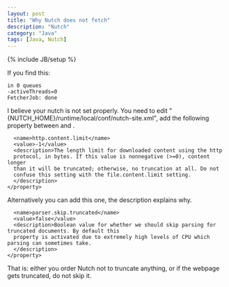 ```yaml
---
layout: post
title: "Why Nutch does not fetch"
description: "Nutch"
category: "Java"
tags: [Java, Nutch]
---
```

{% include JB/setup %}

If you find this:
```0/0 spinwaiting/active, 0 pages, 0 errors, 0.0 0 pages/s, 0 0 kb/s, 0 URLs
in 0 queues
-activeThreads=0
FetcherJob: done
```
I believe your nutch is not set properly.
You need to edit "{NUTCH_HOME}/runtime/local/conf/nutch-site.xml", add the following property between <configuration> and </configuration>.
```<property>
  <name>http.content.limit</name>
  <value>-1</value>
  <description>The length limit for downloaded content using the http
  protocol, in bytes. If this value is nonnegative (>=0), content longer
  than it will be truncated; otherwise, no truncation at all. Do not
  confuse this setting with the file.content.limit setting.
  </description>
</property>
```
Alternatively you can add this one, the description explains why.
```<property>
  <name>parser.skip.truncated</name>
  <value>false</value>
  <description>Boolean value for whether we should skip parsing for truncated documents. By default this 
  property is activated due to extremely high levels of CPU which parsing can sometimes take.  
  </description>
</property>
```
That is: either you order Nutch not to truncate anything, or if the webpage gets truncated, do not skip it.